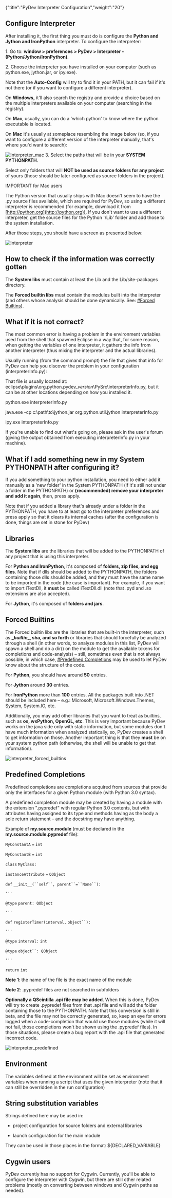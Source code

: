 {"title":"PyDev Interpreter Configuration","weight":"20"}

## Configure Interpreter

After installing it, the first thing you must do is configure the **Python and Jython and IronPython** interpreter. To configure the interpreter:

1\. Go to: **window > preferences > PyDev > Interpreter - (Python/Jython/IronPython)**.

2\. Choose the interpreter you have installed on your computer (such as python.exe, jython.jar, or ipy.exe).

Note that the **Auto-Config** will try to find it in your PATH, but it can fail if it's not there (or if you want to configure a different interpreter).

On **Windows,** it'll also search the registry and provide a choice based on the multiple interpreters available on your computer (searching in the registry).

On **Mac**, usually, you can do a 'which python' to know where the python executable is located.

On **Mac** it's usually at someplace resembling the image below (so, if you want to configure a different version of the interpreter manually, that's where you'd want to search):

![interpreter_mac](/Images/appc/pydev.org/images/interpreter_mac.png)
3\. Select the paths that will be in your **SYSTEM PYTHONPATH**.

Select only folders that will **NOT be used as source folders for any project** of yours (those should be later configured as source folders in the project).

IMPORTANT for Mac users

The Python version that usually ships with Mac doesn't seem to have the .py source files available, which are required for PyDev, so using a different interpreter is recommended (for example, download it from [http://python.org](http://python.org)). If you don't want to use a different interpreter, get the source files for the Python '/Lib' folder and add those to the system installation.

After those steps, you should have a screen as presented below:

![interpreter](/Images/appc/pydev.org/images/interpreter.png)

## How to check if the information was correctly gotten

The **System libs** must contain at least the Lib and the Lib/site-packages directory.

The **Forced builtin libs** must contain the modules built into the interpreter (and others whose analysis should be done dynamically. See: [#Forced Builtins](#ForcedBuiltins)).

## What if it is not correct?

The most common error is having a problem in the environment variables used from the shell that spawned Eclipse in a way that, for some reason, when getting the variables of one interpreter, it gathers the info from another interpreter (thus mixing the interpreter and the actual libraries).

Usually running (from the command prompt) the file that gives that info for PyDev can help you discover the problem in your configuration (interpreterInfo.py):

That file is usually located at: eclipse\\plugins\\org.python.pydev\_$version$\\PySrc\\interpreterInfo.py, but it can be at other locations depending on how you installed it.

python.exe interpreterInfo.py

java.exe -cp c:\\path\\to\\jython.jar org.python.util.jython interpreterInfo.py

ipy.exe interpreterInfo.py

If you're unable to find out what's going on, please ask in the user's forum (giving the output obtained from executing interpreterInfo.py in your machine).

## What if I add something new in my System PYTHONPATH after configuring it?

If you add something to your python installation, you need to either
add it manually as a 'new folder' in the System PYTHONPATH (if it's still not under a folder in the PYTHONPATH)
or **(recommended) remove your interpreter and add it again**, then, press apply.

Note that if you added a library that's already under a folder in the PYTHONPATH, you have to at least go to
the interpreter preferences and press apply so that it clears its internal caches (after the configuration
is done, things are set in stone for PyDev)

## Libraries

The **System libs** are the libraries that will be added to the PYTHONPATH of any project that is using this interpreter.

For **Python and IronPython**, it's composed of **folders, zip files, and egg files**. Note that if dlls should be added to the PYTHONPATH, the folders containing those dlls should be added, and they must have the same name to be imported in the code (the case is important). For example, if you want to import iTextDll, it **must** be called iTextDll.dll (note that .pyd and .so extensions are also accepted).

For **Jython**, it's composed of **folders and jars**.

## Forced Builtins

The Forced builtin libs are the libraries that are built-in the interpreter, such as **\__builtin_\_, sha, and so forth** or libraries that should forcefully be analyzed through a shell (in other words, to analyze modules in this list, PyDev will spawn a shell and do a dir() on the module to get the available tokens for completions and code-analysis) – still, sometimes even that is not always possible, in which case, [#Predefined Completions](#PredefinedCompletions) may be used to let PyDev know about the structure of the code.

For **Python**, you should have around **50** entries.

For **Jython** around **30** entries.

For **IronPython** more than **100** entries. All the packages built into .NET should be included here – e.g.: Microsoft, Microsoft.Windows.Themes, System, System.IO, etc.

Additionally, you may add other libraries that you want to treat as builtins, such as **os, wxPython, OpenGL, etc**. This is very important because PyDev works on the java side only with static information, but some modules don't have much information when analyzed statically, so, PyDev creates a shell to get information on those. Another important thing is that they **must** be on your system python path (otherwise, the shell will be unable to get that information).

![interpreter_forced_builtins](/Images/appc/pydev.org/images/interpreter_forced_builtins.png)

## Predefined Completions

Predefined completions are completions acquired from sources that provide only the interfaces for a given Python module (with Python 3.0 syntax).

A predefined completion module may be created by having a module with the extension ".pypredef" with regular Python 3.0 contents, but with attributes having assigned to its type and methods having as the body a sole return statement – and the docstring may have anything.

Example of **my.source.module** (must be declared in the **my.source.module.pypredef** file):

`MyConstantA` `=`  `int`

`MyConstantB` `=`  `int`

`class` `MyClass:`

`instanceAttribute` `=` `QObject`

`def` `__init__(``self``, parent``=``None``):`

`'''`

`@type` `parent: QObject`

`'''`

`def` `registerTimer(interval,` `object``):`

`'''`

`@type` `interval:` `int`

`@type`  `object``: QObject`

`'''`

`return`  `int`

**Note 1**: the name of the file is the exact name of the module

**Note 2**: .pypredef files are not searched in subfolders

**Optionally a QScintilla .api file may be added**. When this is done, PyDev will try to create .pypredef files from that .api file and will add the folder containing those to the PYTHONPATH. Note that this conversion is still in beta, and the file may not be correctly generated, so, keep an eye for errors logged when a code-completion that would use those modules (while it will not fail, those completions won't be shown using the .pypredef files). In those situations, please create a bug report with the .api file that generated incorrect code.

![interpreter_predefined](/Images/appc/pydev.org/images/interpreter_predefined.png)

## Environment

The variables defined at the environment will be set as environment variables when running a script that uses the given interpreter (note that it can still be overridden in the run configuration)

## String substitution variables

Strings defined here may be used in:

* project configuration for source folders and external libraries

* launch configuration for the main module


They can be used in those places in the format: ${DECLARED\_VARIABLE}

## Cygwin users

PyDev currently has no support for Cygwin. Currently, you'll be able to configure the interpreter with Cygwin, but there are still other related problems (mostly on converting between windows and Cygwin paths as needed).
